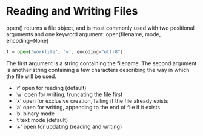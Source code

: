 # Reading and Writing Files

open() returns a file object, and is most commonly used with two positional arguments and one keyword argument: open(filename, mode, encoding=None)
```python
f = open('workfile', 'w', encoding="utf-8")
```

The first argument is a string containing the filename. The second argument is another string containing a few characters describing the way in which the file will be used.
- 'r' open for reading (default)
- 'w' open for writing, truncating the file first
- 'x' open for exclusive creation, failing if the file already exists
- 'a' open for writing, appending to the end of file if it exists
- 'b' binary mode
- 't text mode (default)
- '+' open for updating (reading and writing)